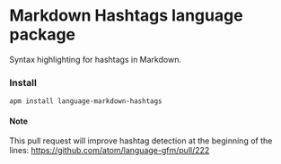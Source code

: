 # Markdown Hashtags language package

Syntax highlighting for hashtags in Markdown.


### Install

```
apm install language-markdown-hashtags
```


#### Note

This pull request will improve hashtag detection at the beginning of the lines:
https://github.com/atom/language-gfm/pull/222
